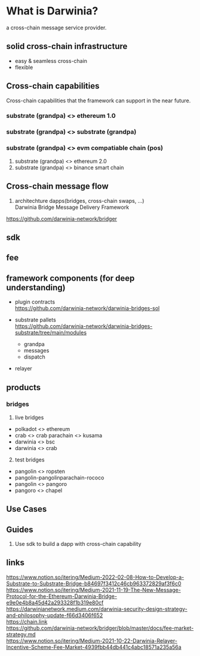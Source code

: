 # What is Darwinia?

a cross-chain message service provider.

## solid cross-chain infrastructure

* easy & seamless cross-chain
* flexible

## Cross-chain capabilities 
Cross-chain capabilities that the framework can support in the near future.  

### substrate (grandpa) <> ethereum 1.0

### substrate (grandpa) <> substrate (grandpa)

### substrate (grandpa) <> evm compatiable chain (pos)

1. substrate (grandpa) <> ethereum 2.0
2. substrate (grandpa) <> binance smart chain

## Cross-chain message flow

1. architechture
dapps(bridges, cross-chain swaps, ...)  
Darwinia Bridge Message Delivery Framework  

  https://github.com/darwinia-network/bridger

## sdk

## fee

## framework components (for deep understanding)

* plugin contracts  
  https://github.com/darwinia-network/darwinia-bridges-sol  

* substrate pallets  
  https://github.com/darwinia-network/darwinia-bridges-substrate/tree/main/modules  
    * grandpa
    * messages
    * dispatch
    
* relayer  

## products

### bridges

1. live bridges
* polkadot <> ethereum
* crab <> crab parachain <> kusama
* darwinia <> bsc
* darwinia <> crab

2. test bridges
* pangolin <> ropsten
* pangolin-pangolinparachain-rococo
* pangolin <> pangoro
* pangoro <> chapel

## Use Cases

## Guides

1. Use sdk to build a dapp with cross-chain capability 


## links
https://www.notion.so/itering/Medium-2022-02-08-How-to-Develop-a-Substrate-to-Substrate-Bridge-b84697f3412c46cb963372829af3f6c0  
https://www.notion.so/itering/Medium-2021-11-19-The-New-Message-Protocol-for-the-Ethereum-Darwinia-Bridge-e9e0e4b8a45d42a293328f1b319e80cf  
https://darwinianetwork.medium.com/darwinia-security-design-strategy-and-philosophy-update-f66d3406f652  
https://chain.link  
https://github.com/darwinia-network/bridger/blob/master/docs/fee-market-strategy.md   
https://www.notion.so/itering/Medium-2021-10-22-Darwinia-Relayer-Incentive-Scheme-Fee-Market-4939fbb44db441c4abc18571a235a56a  

